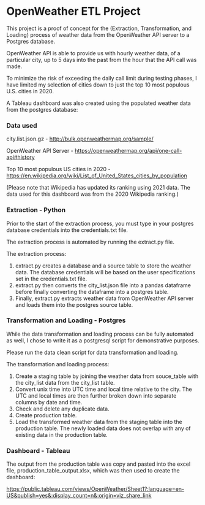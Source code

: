 # OpenWeather ETL Project

This project is a proof of concept for the  (Extraction, Transformation, and Loading) process of weather data from the OpenWeather API server to a Postgres database. 

OpenWeather API is able to provide us with hourly weather data, of a particular city, up to 5 days into the past from the hour that the API call was made.

To minimize the risk of exceeding the daily call limit during testing phases, I have limited my selection of cities down to just the top 10 most populous U.S. cities in 2020.

A Tableau dashboard was also created using the populated weather data from the postgres database:




### Data used

city.list.json.gz - http://bulk.openweathermap.org/sample/

OpenWeather API Server - https://openweathermap.org/api/one-call-api#history

Top 10 most populous US cities in 2020 - https://en.wikipedia.org/wiki/List_of_United_States_cities_by_population

(Please note that Wikipedia has updated its ranking using 2021 data.  The data used for this dashboard was from the 2020 Wikipedia ranking.)

### Extraction - Python

Prior to the start of the extraction process, you must type in your postgres database credentials into the credentials.txt file.

The extraction process is automated by running the extract.py file.  

The extraction process:

1. extract.py creates a database and a source table to store the weather data.  The database credentials will be based on the user specifications set in the credentials.txt file.
2. extract.py then converts the city_list.json file into a pandas dataframe before finally converting the dataframe into a postgres table.
3. Finally, extract.py extracts weather data from OpenWeather API server and loads them into the postgres source table.

### Transformation and Loading - Postgres

While the data transformation and loading process can be fully automated as well, I chose to write it as a postgresql script for demonstrative purposes.  

Please run the data clean script for data transformation and loading.

The transformation and loading process:

1. Create a staging table by joining the weather data from souce_table with the city_list data from the city_list table.
2. Convert unix time into UTC time and local time relative to the city.  The UTC and local times are then further broken down into separate columns by date and time.
3. Check and delete any duplicate data.
4. Create production table.
5. Load the transformed weather data from the staging table into the production table.  The newly loaded data does not overlap with any of existing data in the production table.

### Dashboard - Tableau

The output from the production table was copy and pasted into the excel file, production_table_output.xlsx, which was then used to create the dashboard:

https://public.tableau.com/views/OpenWeather/Sheet1?:language=en-US&publish=yes&:display_count=n&:origin=viz_share_link

